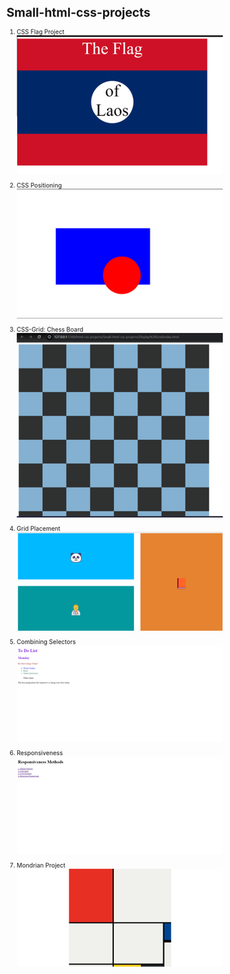 # Small-html-css-projects

1. CSS Flag Project
![alt text](image.png)

2. CSS Positioning
![alt text](image-1.png)

3. CSS-Grid: Chess Board
![alt text](image-2.png)

4. Grid Placement
![alt text](image-3.png)

5. Combining Selectors
![alt text](image-4.png)

6. Responsiveness
![alt text](image-5.png)

7. Mondrian Project
![alt text](image-6.png)